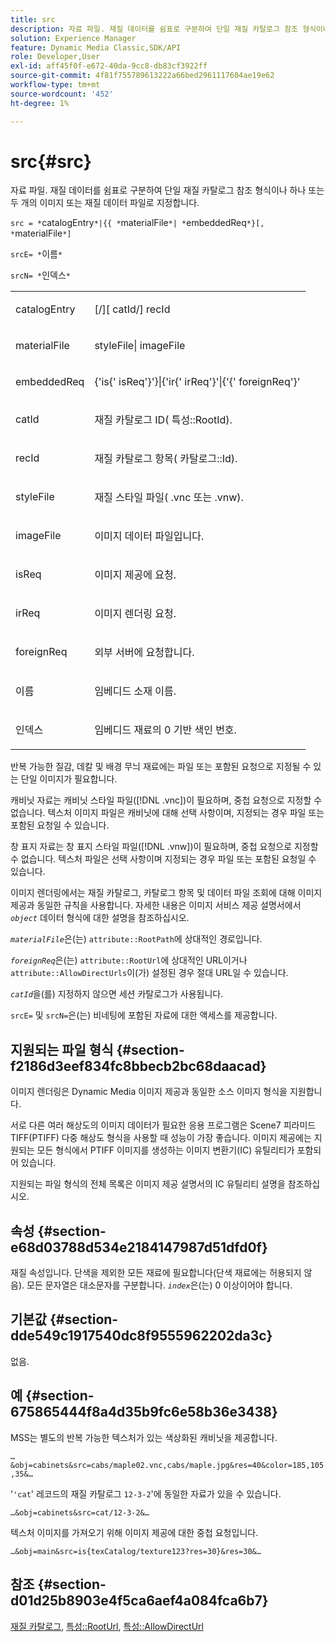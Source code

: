 ```yaml
---
title: src
description: 자료 파일. 재질 데이터를 쉼표로 구분하여 단일 재질 카탈로그 참조 형식이나 하나 또는 두 개의 이미지 또는 재질 데이터 파일로 지정합니다.
solution: Experience Manager
feature: Dynamic Media Classic,SDK/API
role: Developer,User
exl-id: aff45f0f-e672-40da-9cc8-db83cf3922ff
source-git-commit: 4f81f755789613222a66bed2961117604ae19e62
workflow-type: tm+mt
source-wordcount: '452'
ht-degree: 1%

---
```


# src{#src}

자료 파일. 재질 데이터를 쉼표로 구분하여 단일 재질 카탈로그 참조 형식이나 하나 또는 두 개의 이미지 또는 재질 데이터 파일로 지정합니다.

`src = *`catalogEntry`*|{{ *`materialFile`*| *`embeddedReq`*}[, *`materialFile`*]`

`srcE= *`이름`*`

`srcN= *`인덱스`*`

<table id="simpletable_A64C4F084C0A4DDCA45A921D4BD7AAEA"> 
 <tr class="strow"> 
  <td class="stentry"> <p><span class="varname"> catalogEntry</span> </p></td> 
  <td class="stentry"> <p><span class="codeph">[/][<span class="varname"> catId</span>/]<span class="varname"> recId</span></span> </p></td> 
 </tr> 
 <tr class="strow"> 
  <td class="stentry"> <span class="varname"> materialFile</span> </td> 
  <td class="stentry"> <p><span class="codeph"> <span class="varname"> styleFile</span>|<span class="varname"> imageFile</span></span> </p> </td> 
 </tr> 
 <tr class="strow"> 
  <td class="stentry"> <p><span class="varname"> embeddedReq</span> </p> </td> 
  <td class="stentry"> <p><span class="codeph">&lbrace;'is&lbrace;'<span class="varname"> isReq</span>'&rbrace;'&rbrace;|&lbrace;'ir&lbrace;'<span class="varname"> irReq</span>'&rbrace;'|&lbrace;'&lbrace;'<span class="varname"> foreignReq</span>'&rbrace;'</span> </p></td> 
 </tr> 
 <tr class="strow"> 
  <td class="stentry"> <p><span class="varname"> catId</span> </p></td> 
  <td class="stentry"> <p>재질 카탈로그 ID(<span class="codeph"> 특성::RootId</span>). </p></td> 
 </tr> 
 <tr class="strow"> 
  <td class="stentry"> <p><span class="varname"> recId</span> </p></td> 
  <td class="stentry"> <p>재질 카탈로그 항목(<span class="codeph"> 카탈로그::Id</span>). </p></td> 
 </tr> 
 <tr class="strow"> 
  <td class="stentry"> <p><span class="varname"> styleFile</span> </p></td> 
  <td class="stentry"> <p>재질 스타일 파일(<span class="filepath"> .vnc</span> 또는 <span class="filepath"> .vnw</span>). </p></td> 
 </tr> 
 <tr class="strow"> 
  <td class="stentry"> <p><span class="varname"> imageFile</span> </p></td> 
  <td class="stentry"> <p>이미지 데이터 파일입니다. </p></td> 
 </tr> 
 <tr class="strow"> 
  <td class="stentry"> <p><span class="varname"> isReq</span> </p></td> 
  <td class="stentry"> <p>이미지 제공에 요청. </p></td> 
 </tr> 
 <tr class="strow"> 
  <td class="stentry"> <p><span class="varname"> irReq</span> </p></td> 
  <td class="stentry"> <p>이미지 렌더링 요청. </p></td> 
 </tr> 
 <tr class="strow"> 
  <td class="stentry"> <p><span class="varname"> foreignReq</span> </p></td> 
  <td class="stentry"> <p>외부 서버에 요청합니다. </p></td> 
 </tr> 
 <tr class="strow"> 
  <td class="stentry"> <p><span class="varname"> 이름</span> </p></td> 
  <td class="stentry"> <p>임베디드 소재 이름. </p></td> 
 </tr> 
 <tr class="strow"> 
  <td class="stentry"> <p><span class="varname"> 인덱스</span> </p></td> 
  <td class="stentry"> <p>임베디드 재료의 0 기반 색인 번호. </p></td> 
 </tr> 
</table>

반복 가능한 질감, 데칼 및 배경 무늬 재료에는 파일 또는 포함된 요청으로 지정될 수 있는 단일 이미지가 필요합니다.

캐비닛 자료는 캐비닛 스타일 파일([!DNL .vnc])이 필요하며, 중첩 요청으로 지정할 수 없습니다. 텍스처 이미지 파일은 캐비닛에 대해 선택 사항이며, 지정되는 경우 파일 또는 포함된 요청일 수 있습니다.

창 표지 자료는 창 표지 스타일 파일([!DNL .vnw])이 필요하며, 중첩 요청으로 지정할 수 없습니다. 텍스처 파일은 선택 사항이며 지정되는 경우 파일 또는 포함된 요청일 수 있습니다.

이미지 렌더링에서는 재질 카탈로그, 카탈로그 항목 및 데이터 파일 조회에 대해 이미지 제공과 동일한 규칙을 사용합니다. 자세한 내용은 이미지 서비스 제공 설명서에서 *`object`* 데이터 형식에 대한 설명을 참조하십시오.

*`materialFile`*&#x200B;은(는) `attribute::RootPath`에 상대적인 경로입니다.

*`foreignReq`*&#x200B;은(는) `attribute::RootUrl`에 상대적인 URL이거나 `attribute::AllowDirectUrls`이(가) 설정된 경우 절대 URL일 수 있습니다.

*`catId`*&#x200B;을(를) 지정하지 않으면 세션 카탈로그가 사용됩니다.

`srcE=` 및 `srcN=`은(는) 비네팅에 포함된 자료에 대한 액세스를 제공합니다.

## 지원되는 파일 형식 {#section-f2186d3eef834fc8bbecb2bc68daacad}

이미지 렌더링은 Dynamic Media 이미지 제공과 동일한 소스 이미지 형식을 지원합니다.

서로 다른 여러 해상도의 이미지 데이터가 필요한 응용 프로그램은 Scene7 피라미드 TIFF(PTIFF) 다중 해상도 형식을 사용할 때 성능이 가장 좋습니다. 이미지 제공에는 지원되는 모든 형식에서 PTIFF 이미지를 생성하는 이미지 변환기(IC) 유틸리티가 포함되어 있습니다.

지원되는 파일 형식의 전체 목록은 이미지 제공 설명서의 IC 유틸리티 설명을 참조하십시오.

## 속성 {#section-e68d03788d534e2184147987d51dfd0f}

재질 속성입니다. 단색을 제외한 모든 재료에 필요합니다(단색 재료에는 허용되지 않음). 모든 문자열은 대소문자를 구분합니다. *`index`*&#x200B;은(는) 0 이상이어야 합니다.

## 기본값 {#section-dde549c1917540dc8f9555962202da3c}

없음.

## 예 {#section-675865444f8a4d35b9fc6e58b36e3438}

MSS는 별도의 반복 가능한 텍스처가 있는 색상화된 캐비닛을 제공합니다.

`…&obj=cabinets&src=cabs/maple02.vnc,cabs/maple.jpg&res=40&color=185,105,35&…`

&#39;`'cat`&#39; 레코드의 재질 카탈로그 `12-3-2`&#39;에 동일한 자료가 있을 수 있습니다.

`…&obj=cabinets&src=cat/12-3-2&…`

텍스처 이미지를 가져오기 위해 이미지 제공에 대한 중첩 요청입니다.

`…&obj=main&src=is{texCatalog/texture123?res=30}&res=30&…`

## 참조 {#section-d01d25b8903e4f5ca6aef4a084fca6b7}

[재질 카탈로그](../../../../../ir-api/http-protocol/image-rendering-api-ref/c-ir-http-protocol-ref/c-ir-http-protocol-syntax-and-features/c-ir-http-material-catalogs/c-ir-http-material-catalogs.md#concept-772742c1688f420a88a56f5136ad1db2), [특성::RootUrl](../../../../../ir-api/material-cat/image-rendering-api-ref/c-ir-material-catalog/c-ir-attributes-reference/r-ir-rooturl.md#reference-b8d706a573814802bd6794223cc78402), [특성::AllowDirectUrl](../../../../../ir-api/material-cat/image-rendering-api-ref/c-ir-material-catalog/c-ir-attributes-reference/r-ir-allowdirecturls.md#reference-02000c0f3c494292bad8425d06268882)
